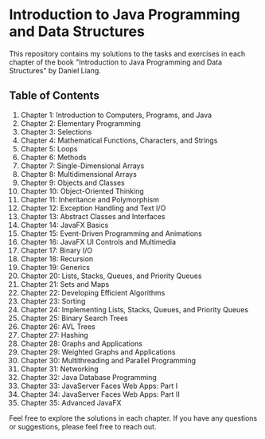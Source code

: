 # Introduction to Java Programming and Data Structures

This repository contains my solutions to the tasks and exercises in each chapter of the book "Introduction to Java Programming and Data Structures" by Daniel Liang.


## Table of Contents

1. Chapter 1: Introduction to Computers, Programs, and Java
2. Chapter 2: Elementary Programming
3. Chapter 3: Selections
4. Chapter 4: Mathematical Functions, Characters, and Strings
5. Chapter 5: Loops
6. Chapter 6: Methods
7. Chapter 7: Single-Dimensional Arrays
8. Chapter 8: Multidimensional Arrays
9. Chapter 9: Objects and Classes
10. Chapter 10: Object-Oriented Thinking
11. Chapter 11: Inheritance and Polymorphism
12. Chapter 12: Exception Handling and Text I/O
13. Chapter 13: Abstract Classes and Interfaces
14. Chapter 14: JavaFX Basics
15. Chapter 15: Event-Driven Programming and Animations
16. Chapter 16: JavaFX UI Controls and Multimedia
17. Chapter 17: Binary I/O
18. Chapter 18: Recursion
19. Chapter 19: Generics
20. Chapter 20: Lists, Stacks, Queues, and Priority Queues
21. Chapter 21: Sets and Maps
22. Chapter 22: Developing Efficient Algorithms
23. Chapter 23: Sorting
24. Chapter 24: Implementing Lists, Stacks, Queues, and Priority Queues
25. Chapter 25: Binary Search Trees
26. Chapter 26: AVL Trees
27. Chapter 27: Hashing
28. Chapter 28: Graphs and Applications
29. Chapter 29: Weighted Graphs and Applications
30. Chapter 30: Multithreading and Parallel Programming
31. Chapter 31: Networking
32. Chapter 32: Java Database Programming
33. Chapter 33: JavaServer Faces Web Apps: Part I
34. Chapter 34: JavaServer Faces Web Apps: Part II
35. Chapter 35: Advanced JavaFX

Feel free to explore the solutions in each chapter. If you have any questions or suggestions, please feel free to reach out.
